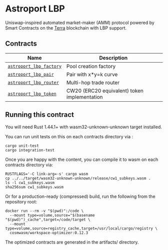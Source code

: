 # Astroport LBP

Uniswap-inspired automated market-maker (AMM) protocol powered by Smart Contracts on the [Terra](https://terra.money) blockchain with LBP support.

## Contracts

| Name                                               | Description                                  |
| -------------------------------------------------- | -------------------------------------------- |
| [`astroport_lbp_factory`](contracts/factory) | Pool creation factory                        |
| [`astroport_lbp_pair`](contracts/pair)       | Pair with x*y=k curve                        |
| [`astroport_lbp_router`](contracts/router)   | Multi-hop trade router                       |
| [`astroport_lbp_token`](contracts/token)     | CW20 (ERC20 equivalent) token implementation |

## Running this contract

You will need Rust 1.44.1+ with wasm32-unknown-unknown target installed.

You can run unit tests on this on each contracts directory via :

```
cargo unit-test
cargo integration-test
```

Once you are happy with the content, you can compile it to wasm on each contracts directory via:

```
RUSTFLAGS='-C link-arg=-s' cargo wasm
cp ../../target/wasm32-unknown-unknown/release/cw1_subkeys.wasm .
ls -l cw1_subkeys.wasm
sha256sum cw1_subkeys.wasm
```

Or for a production-ready (compressed) build, run the following from the repository root:

```
docker run --rm -v "$(pwd)":/code \
  --mount type=volume,source="$(basename "$(pwd)")_cache",target=/code/target \
  --mount type=volume,source=registry_cache,target=/usr/local/cargo/registry \
  cosmwasm/workspace-optimizer:0.12.3
```

The optimized contracts are generated in the artifacts/ directory.

